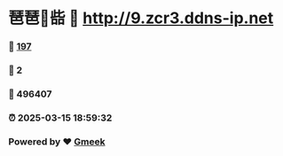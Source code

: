 # 琶琶🔭啙 :link: http://9.zcr3.ddns-ip.net 
### :page_facing_up: [197](http://9.zcr3.ddns-ip.net/tag.html) 
### :speech_balloon: 2 
### :hibiscus: 496407 
### :alarm_clock: 2025-03-15 18:59:32 
### Powered by :heart: [Gmeek](https://github.com/Meekdai/Gmeek)

